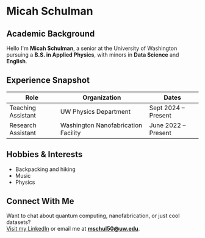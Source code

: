 # Micah Schulman 

## Academic Background

Hello I'm **Micah Schulman**, a senior at the University of Washington pursuing a **B.S. in Applied Physics**, with minors in **Data Science** and **English**.

## Experience Snapshot

| Role                    | Organization                          | Dates               |
|-------------------------|---------------------------------------|---------------------|
| Teaching Assistant      | UW Physics Department                 | Sept 2024 – Present |
| Research Assistant      | Washington Nanofabrication Facility   | June 2022 – Present |        

## Hobbies & Interests

- Backpacking and hiking
- Music
- Physics

## Connect With Me

Want to chat about quantum computing, nanofabrication, or just cool datasets?  
[Visit my LinkedIn](https://www.linkedin.com) or email me at **mschul50@uw.edu**.
